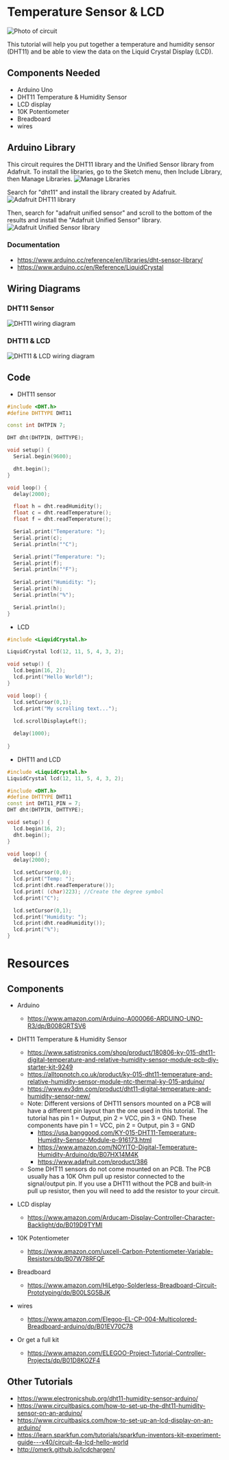 # Temperature Sensor & LCD 

![Photo of circuit](photo.jpg)

This tutorial will help you put together a temperature and humidity sensor
(DHT11) and be able to view the data on the Liquid Crystal Display (LCD).


## Components Needed
- Arduino Uno
- DHT11 Temperature & Humidity Sensor
- LCD display
- 10K Potentiometer
- Breadboard
- wires

## Arduino Library
This circuit requires the DHT11 library and the Unified Sensor library from
Adafruit. To install the libraries, go to the Sketch menu, then Include
Library, then Manage Libraries.
![Manage Libraries](manage-libraries.png)

Search for "dht11" and install the library created by Adafruit.
![Adafruit DHT11 library](dht11-library.png)

Then, search for "adafruit unified sensor" and scroll to the bottom of the
results and install the "Adafruit Unified Sensor" library.
![Adafruit Unified Sensor library](unified-sensor-library.png)

### Documentation
- https://www.arduino.cc/reference/en/libraries/dht-sensor-library/
- https://www.arduino.cc/en/Reference/LiquidCrystal


## Wiring Diagrams

### DHT11 Sensor
![DHT11 wiring diagram](DHT11-sensor-circuit.png)


### DHT11 & LCD
![DHT11 & LCD wiring diagram](DHT11-lcd-circuit.png)


## Code
- DHT11 sensor

```c++
#include <DHT.h>
#define DHTTYPE DHT11

const int DHTPIN 7;

DHT dht(DHTPIN, DHTTYPE);

void setup() {
  Serial.begin(9600);

  dht.begin();
}

void loop() {
  delay(2000);

  float h = dht.readHumidity();
  float c = dht.readTemperature();
  float f = dht.readTemperature();

  Serial.print("Temperature: ");
  Serial.print(c);
  Serial.println("°C");

  Serial.print("Temperature: ");
  Serial.print(f);
  Serial.println("°F");
  
  Serial.print("Humidity: ");
  Serial.print(h);
  Serial.println("%");

  Serial.println();
}
```

- LCD
```c++
#include <LiquidCrystal.h>

LiquidCrystal lcd(12, 11, 5, 4, 3, 2);

void setup() {
  lcd.begin(16, 2);
  lcd.print("Hello World!");
}

void loop() {
  lcd.setCursor(0,1);
  lcd.print("My scrolling text...");
 
  lcd.scrollDisplayLeft();

  delay(1000);
  
}
```

- DHT11 and LCD
```c++
#include <LiquidCrystal.h>
LiquidCrystal lcd(12, 11, 5, 4, 3, 2);

#include <DHT.h>
#define DHTTYPE DHT11
const int DHT11_PIN = 7;
DHT dht(DHTPIN, DHTTYPE);

void setup() {
  lcd.begin(16, 2);
  dht.begin();
}

void loop() {
  delay(2000);

  lcd.setCursor(0,0);
  lcd.print("Temp: ");
  lcd.print(dht.readTemperature());
  lcd.print( (char)223); //Create the degree symbol
  lcd.print("C");

  lcd.setCursor(0,1);
  lcd.print("Humidity: ");
  lcd.print(dht.readHumidity());
  lcd.print("%");
}
```

# Resources 

## Components
- Arduino
  - https://www.amazon.com/Arduino-A000066-ARDUINO-UNO-R3/dp/B008GRTSV6
- DHT11 Temperature & Humidity Sensor
  - https://www.satistronics.com/shop/product/180806-ky-015-dht11-digital-temperature-and-relative-humidity-sensor-module-pcb-diy-starter-kit-9249
  - https://alltopnotch.co.uk/product/ky-015-dht11-temperature-and-relative-humidity-sensor-module-ntc-thermal-ky-015-arduino/
  - https://www.ev3dm.com/product/dht11-digital-temperature-and-humidity-sensor-new/
  - Note: Different versions of DHT11 sensors mounted on a PCB will have a
    different pin layout than the one used in this tutorial. The tutorial has
    pin 1 = Output, pin 2 = VCC, pin 3 = GND. These
    components have pin 1 = VCC, pin 2 = Output, pin 3 = GND
    - https://usa.banggood.com/KY-015-DHT11-Temperature-Humidity-Sensor-Module-p-916173.html
    - https://www.amazon.com/NOYITO-Digital-Temperature-Humidity-Arduino/dp/B07HX14M4K
    - https://www.adafruit.com/product/386
  - Some DHT11 sensors do not come mounted on an PCB. The PCB usually has a 10K
    Ohm pull up resistor connected to the signal/output pin. If you use a DHT11 without
    the PCB and built-in pull up resistor, then you will need to add the
    resistor to your circuit.
- LCD display
  - https://www.amazon.com/Arducam-Display-Controller-Character-Backlight/dp/B019D9TYMI
- 10K Potentiometer
  - https://www.amazon.com/uxcell-Carbon-Potentiometer-Variable-Resistors/dp/B07W78RFQF
- Breadboard
  - https://www.amazon.com/HiLetgo-Solderless-Breadboard-Circuit-Prototyping/dp/B00LSG5BJK
- wires
  - https://www.amazon.com/Elegoo-EL-CP-004-Multicolored-Breadboard-arduino/dp/B01EV70C78

- Or get a full kit
  - https://www.amazon.com/ELEGOO-Project-Tutorial-Controller-Projects/dp/B01D8KOZF4

## Other Tutorials
- https://www.electronicshub.org/dht11-humidity-sensor-arduino/
- https://www.circuitbasics.com/how-to-set-up-the-dht11-humidity-sensor-on-an-arduino/
- https://www.circuitbasics.com/how-to-set-up-an-lcd-display-on-an-arduino/
- https://learn.sparkfun.com/tutorials/sparkfun-inventors-kit-experiment-guide---v40/circuit-4a-lcd-hello-world
- http://omerk.github.io/lcdchargen/
